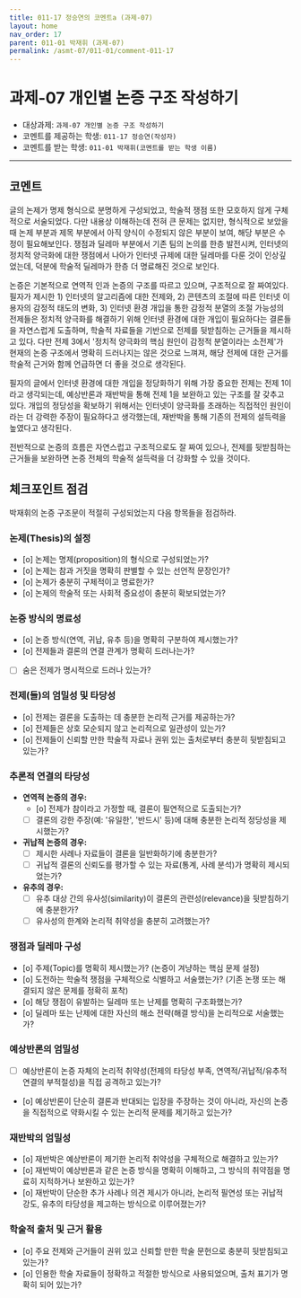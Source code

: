 ```yaml
---
title: 011-17 정승연의 코멘트a (과제-07) 
layout: home
nav_order: 17
parent: 011-01 박재휘 (과제-07)
permalink: /asmt-07/011-01/comment-011-17
---
```


# 과제-07 개인별 논증 구조 작성하기

- 대상과제: `과제-07 개인별 논증 구조 작성하기`
- 코멘트를 제공하는 학생: `011-17 정승연(작성자)` 
- 코멘트를 받는 학생: `011-01 박재휘(코멘트를 받는 학생 이름)` 

---

## 코멘트

글의 논제가 명제 형식으로 분명하게 구성되었고, 학술적 쟁점 또한 모호하지 않게 구체적으로 서술되었다. 다만 내용상 이해하는데 전혀 큰 문제는 없지만, 형식적으로 보았을 때 논제 부분과 제목 부분에서 아직 양식이 수정되지 않은 부분이 보여, 해당 부분은 수정이 필요해보인다. 쟁점과 딜레마 부분에서 기존 팀의 논의를 한층 발전시켜, 인터넷의 정치적 양극화에 대한 쟁점에서 나아가 인터넷 규제에 대한 딜레마를 다룬 것이 인상깊었는데, 덕분에 학술적 딜레마가 한층 더 명료해진 것으로 보인다. 

논증은 기본적으로 연역적 인과 논증의 구조를 따르고 있으며, 구조적으로 잘 짜여있다. 필자가 제시한 1) 인터넷의 알고리즘에 대한 전제와, 2) 콘텐츠의 조절에 따른 인터넷 이용자의 감정적 태도의 변화, 3) 인터넷 환경 개입을 통한 감정적 분열의 조절 가능성의 전제들은 정치적 양극화를 해결하기 위해 인터넷 환경에 대한 개입이 필요하다는 결론들을 자연스럽게 도출하며, 학술적 자료들을 기반으로 전제를 뒷받침하는 근거들을 제시하고 있다.  다만 전제 3에서 '정치적 양극화의 핵심 원인이 감정적 분열이라는 소전제'가 현재의 논증 구조에서 명확히 드러나지는 않은 것으로 느껴져, 해당 전제에 대한 근거를 학술적 근거와 함께 언급하면 더 좋을 것으로 생각된다. 

필자의 글에서 인터넷 환경에 대한 개입을 정당화하기 위해 가장 중요한 전제는 전제 1이라고 생각되는데, 예상반론과 재반박을 통해 전제 1을 보완하고 있는 구조를 잘 갖추고 있다. 개입의 정당성을 확보하기 위해서는 인터넷이 양극화를 초래하는 직접적인 원인이라는 더 강력한 주장이 필요하다고 생각했는데, 재반박을 통해 기존의 전제의 설득력을 높였다고 생각된다. 

전반적으로 논증의 흐름은 자연스럽고 구조적으로도 잘 짜여 있으나, 전제를 뒷받침하는 근거들을 보완하면 논증 전체의 학술적 설득력을 더 강화할 수 있을 것이다.

## 체크포인트 점검

박재휘의 논증 구조문이 적절히 구성되었는지 다음 항목들을 점검하라.

### **논제(Thesis)의 설정**
- [o] 논제는 명제(proposition)의 형식으로 구성되었는가?
- [o] 논제는 참과 거짓을 명확히 판별할 수 있는 선언적 문장인가?
- [o] 논제가 충분히 구체적이고 명료한가?
- [o] 논제의 학술적 또는 사회적 중요성이 충분히 확보되었는가?

### **논증 방식의 명료성**
- [o] 논증 방식(연역, 귀납, 유추 등)을 명확히 구분하여 제시했는가?
- [o] 전제들과 결론의 연결 관계가 명확히 드러나는가?
- [ ] 숨은 전제가 명시적으로 드러나 있는가?

### **전제(들)의 엄밀성 및 타당성**
- [o] 전제는 결론을 도출하는 데 충분한 논리적 근거를 제공하는가?
- [o] 전제들은 상호 모순되지 않고 논리적으로 일관성이 있는가?
- [o] 전제들이 신뢰할 만한 학술적 자료나 권위 있는 출처로부터 충분히 뒷받침되고 있는가?

### **추론적 연결의 타당성**
- **연역적 논증의 경우:**
  - [o] 전제가 참이라고 가정할 때, 결론이 필연적으로 도출되는가?
  - [ ] 결론의 강한 주장(예: '유일한', '반드시' 등)에 대해 충분한 논리적 정당성을 제시했는가?

- **귀납적 논증의 경우:**
  - [ ] 제시한 사례나 자료들이 결론을 일반화하기에 충분한가?
  - [ ] 귀납적 결론의 신뢰도를 평가할 수 있는 자료(통계, 사례 분석)가 명확히 제시되었는가?

- **유추의 경우:**
  - [ ] 유추 대상 간의 유사성(similarity)이 결론의 관련성(relevance)을 뒷받침하기에 충분한가?
  - [ ] 유사성의 한계와 논리적 취약성을 충분히 고려했는가?

### **쟁점과 딜레마 구성**
- [o] 주제(Topic)를 명확히 제시했는가? (논증이 겨냥하는 핵심 문제 설정)
- [o] 도전하는 학술적 쟁점을 구체적으로 식별하고 서술했는가? (기존 논쟁 또는 해결되지 않은 문제를 정확히 포착)
- [o] 해당 쟁점이 유발하는 딜레마 또는 난제를 명확히 구조화했는가?
- [o] 딜레마 또는 난제에 대한 자신의 해소 전략(해결 방식)을 논리적으로 서술했는가?

### **예상반론의 엄밀성**
- [ ] 예상반론이 논증 자체의 논리적 취약성(전제의 타당성 부족, 연역적/귀납적/유추적 연결의 부적절성)을 직접 공격하고 있는가?
- [o] 예상반론이 단순히 결론과 반대되는 입장을 주장하는 것이 아니라, 자신의 논증을 직접적으로 약화시킬 수 있는 논리적 문제를 제기하고 있는가?

### **재반박의 엄밀성**
- [o] 재반박은 예상반론이 제기한 논리적 취약성을 구체적으로 해결하고 있는가?
- [o] 재반박이 예상반론과 같은 논증 방식을 명확히 이해하고, 그 방식의 취약점을 명료히 지적하거나 보완하고 있는가?
- [o] 재반박이 단순한 추가 사례나 의견 제시가 아니라, 논리적 필연성 또는 귀납적 강도, 유추의 타당성을 제고하는 방식으로 이루어졌는가?

### **학술적 출처 및 근거 활용**
- [o] 주요 전제와 근거들이 권위 있고 신뢰할 만한 학술 문헌으로 충분히 뒷받침되고 있는가?
- [o] 인용한 학술 자료들이 정확하고 적절한 방식으로 사용되었으며, 출처 표기가 명확히 되어 있는가?
